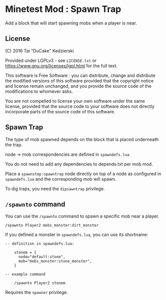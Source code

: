 # Minetest Mod : Spawn Trap

Add a block that will start spawning mobs when a player is near.

## License

(C) 2016 Tai "DuCake" Kedzierski

Provided under LGPLv3 - see `LICENSE.txt` or https://www.gnu.org/licenses/lgpl.html for the full text.

This software is Free Software : you can distribute, change and distribute the modified versions of this software provided that the copyright notice and license remain unchanged, and you provide the source code of the modifications to whomever asks.

You are not compelled to license your own software under the same license, provided that the source code to your software does not directly incorporate parts of the source code of this software.

## Spawn Trap

The type of mob spawned depends on the block that is placed underneath the trap.

node -> mob correspondencies are defined in `spawndefs.lua`

You do not need to add any dependencies to depends.txt per mob mod.

Place a `spawnstep:spawntrap` node directly on top of a node as configured in `spawndefs.lua` and the corresponding mob will spawn.

To dig traps, you need the `dipsawntrap` privilege.

## `/spawnto` command

You can use the `/spawnto` command to spawn a specific mob near a player.

	/spawnto Player2 mobs_monster:dirt_monster

If you defined a monster in `spawndefs.lua`, you can use its shortname:

	-- definition in spawndefs.lua:

		stonem = {
		  node="default:stone",
		  mob="mobs_monster:stone_monster",
		}
	
	-- example command

		/spawnto Player2 stonem

Requires the `spawner` privilege.

